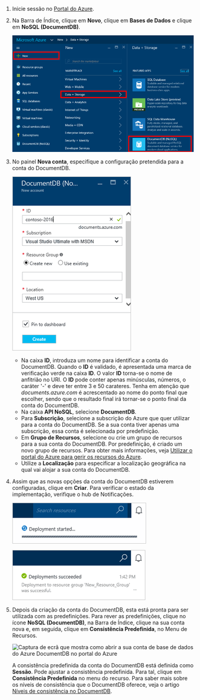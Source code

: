 1. Inicie sessão no [Portal do Azure](https://portal.azure.com/).
2. Na Barra de Índice, clique em **Novo**, clique em **Bases de Dados** e clique em **NoSQL (DocumentDB)**.
   
   ![Captura de ecrã do portal do Azure, com destaque para Mais Serviços, e DocumentDB (NoSQL)](./media/documentdb-create-dbaccount/create-nosql-db-databases-json-tutorial-1.png)  
3. No painel **Nova conta**, especifique a configuração pretendida para a conta do DocumentDB.
   
    ![Captura de ecrã do painel Novo DocumentDB](./media/documentdb-create-dbaccount/create-nosql-db-databases-json-tutorial-2.png)
   
   * Na caixa **ID**, introduza um nome para identificar a conta do DocumentDB.  Quando o **ID** é validado, é apresentada uma marca de verificação verde na caixa **ID**. O valor **ID** torna-se o nome de anfitrião no URI. O **ID** pode conter apenas minúsculas, números, o caráter '-' e deve ter entre 3 e 50 carateres. Tenha em atenção que *documents.azure.com* é acrescentado ao nome do ponto final que escolher, sendo que o resultado final irá tornar-se o ponto final da conta do DocumentDB.
   * Na caixa **API NoSQL**, selecione **DocumentDB**.  
   * Para **Subscrição**, selecione a subscrição do Azure que quer utilizar para a conta do DocumentDB. Se a sua conta tiver apenas uma subscrição, essa conta é selecionada por predefinição.
   * Em **Grupo de Recursos**, selecione ou crie um grupo de recursos para a sua conta do DocumentDB.  Por predefinição, é criado um novo grupo de recursos. Para obter mais informações, veja [Utilizar o portal do Azure para gerir os recursos do Azure](../articles/azure-portal/resource-group-portal.md).
   * Utilize a **Localização** para especificar a localização geográfica na qual vai alojar a sua conta do DocumentDB. 
4. Assim que as novas opções da conta do DocumentDB estiverem configuradas, clique em **Criar**. Para verificar o estado da implementação, verifique o hub de Notificações.  
   
   ![Criar bases de dados rapidamente – Captura de ecrã do hub de Notificações, que mostra o processo de criação da conta do DocumentDB](./media/documentdb-create-dbaccount/create-nosql-db-databases-json-tutorial-4.png)  
   
   ![Captura de ecrã do hub de Notificações, que mostra que a conta do DocumentDB foi criada com êxito e implementada num grupo de recursos – Notificação do criador de base de dados online](./media/documentdb-create-dbaccount/create-nosql-db-databases-json-tutorial-5.png)
5. Depois da criação da conta do DocumentDB, esta está pronta para ser utilizada com as predefinições. Para rever as predefinições, clique no ícone **NoSQL (DocumentDB)**, na Barra de Índice, clique na sua conta nova e, em seguida, clique em **Consistência Predefinida**, no Menu de Recursos.

   ![Captura de ecrã que mostra como abrir a sua conta de base de dados do Azure DocumentDB no portal do Azure](./media/documentdb-create-dbaccount/azure-documentdb-database-open-account-portal.png)  

   A consistência predefinida da conta do DocumentDB está definida como **Sessão**.  Pode ajustar a consistência predefinida. Para tal, clique em **Consistência Predefinida** no menu do recurso. Para saber mais sobre os níveis de consistência que o DocumentDB oferece, veja o artigo [Níveis de consistência no DocumentDB](../articles/documentdb/documentdb-consistency-levels.md).

[Como: criar uma conta do DocumentDB]: #Howto
[Passos seguintes?]: #NextSteps
[documentdb-gerir]:../articles/documentdb/documentdb-manage.md


<!--HONumber=Nov16_HO2-->



